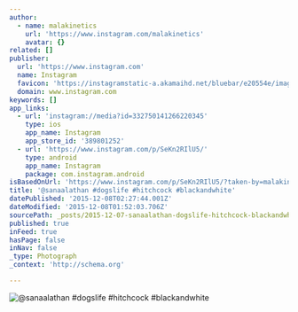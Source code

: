 ```yaml
---
author:
  - name: malakinetics
    url: 'https://www.instagram.com/malakinetics'
    avatar: {}
related: []
publisher:
  url: 'https://www.instagram.com'
  name: Instagram
  favicon: 'https://instagramstatic-a.akamaihd.net/bluebar/e20554e/images/ico/favicon.ico'
  domain: www.instagram.com
keywords: []
app_links:
  - url: 'instagram://media?id=332750141266220345'
    type: ios
    app_name: Instagram
    app_store_id: '389801252'
  - url: 'https://www.instagram.com/p/SeKn2RIlU5/'
    type: android
    app_name: Instagram
    package: com.instagram.android
isBasedOnUrl: 'https://www.instagram.com/p/SeKn2RIlU5/?taken-by=malakinetics'
title: '@sanaalathan #dogslife #hitchcock #blackandwhite'
datePublished: '2015-12-08T02:27:44.001Z'
dateModified: '2015-12-08T01:52:03.706Z'
sourcePath: _posts/2015-12-07-sanaalathan-dogslife-hitchcock-blackandwhite.md
published: true
inFeed: true
hasPage: false
inNav: false
_type: Photograph
_context: 'http://schema.org'

---
```

![&commat;sanaalathan &num;dogslife &num;hitchcock &num;blackandwhite](https://scontent.cdninstagram.com/hphotos-xfa1/t51.2885-15/e15/11184466_1608940989343045_109505098_n.jpg)